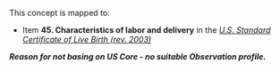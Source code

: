 This concept is mapped to:
* Item **45. Characteristics of labor and delivery** in the *[U.S. Standard Certificate of Live Birth (rev. 2003)](https://www.cdc.gov/nchs/data/dvs/birth11-03final-ACC.pdf)*

***Reason for not basing on US Core - no suitable Observation profile.***